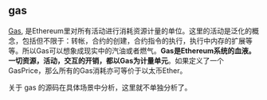 ## gas

[Gas](https://github.com/xianfeng92/go-ethereum/blob/master/core/vm/gas.go), 是Ethereum里对所有活动进行消耗资源计量的单位。这里的活动是泛化的概念，包括但不限于：转帐，合约的创建，合约指令的执行，执行中内存的扩展等等。所以Gas可以想象成现实中的汽油或者燃气。__Gas是Ethereum系统的血液。一切资源，活动，交互的开销，都以Gas为计量单元__。如果定义了一个GasPrice，那么所有的Gas消耗亦可等价于以太币Ether。

关于 gas 的源码在具体场景中分析，这里就不单独分析了。
